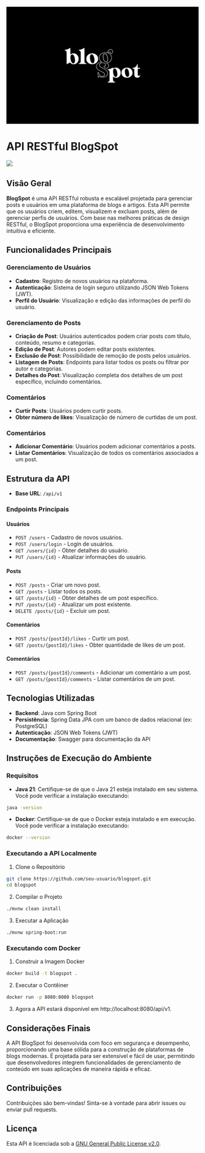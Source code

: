 ![Cover](./.github/cover.png)
# API RESTful BlogSpot
![](https://github.com/soupaulodev/blogspot-api/actions/workflows/maven-tests.yml/badge.svg)
## Visão Geral
**BlogSpot** é uma API RESTful robusta e escalável projetada para gerenciar posts e usuários em uma plataforma de blogs e artigos. Esta API permite que os usuários criem, editem, visualizem e excluam posts, além de gerenciar perfis de usuários. Com base nas melhores práticas de design RESTful, o BlogSpot proporciona uma experiência de desenvolvimento intuitiva e eficiente.

## Funcionalidades Principais

### Gerenciamento de Usuários
- **Cadastro**: Registro de novos usuários na plataforma.
- **Autenticação**: Sistema de login seguro utilizando JSON Web Tokens (JWT).
- **Perfil do Usuário**: Visualização e edição das informações de perfil do usuário.

### Gerenciamento de Posts
- **Criação de Post**: Usuários autenticados podem criar posts com título, conteúdo, resumo e categorias.
- **Edição de Post**: Autores podem editar posts existentes.
- **Exclusão de Post**: Possibilidade de remoção de posts pelos usuários.
- **Listagem de Posts**: Endpoints para listar todos os posts ou filtrar por autor e categorias.
- **Detalhes do Post**: Visualização completa dos detalhes de um post específico, incluindo comentários.

### Comentários
- **Curtir Posts**: Usuários podem curtir posts.
- **Obter número de likes**: Visualização de número de curtidas de um post.
  
### Comentários
- **Adicionar Comentário**: Usuários podem adicionar comentários a posts.
- **Listar Comentários**: Visualização de todos os comentários associados a um post.

## Estrutura da API
- **Base URL**: `/api/v1`

### Endpoints Principais
#### Usuários
- `POST /users` - Cadastro de novos usuários.
- `POST /users/login` - Login de usuários.
- `GET /users/{id}` - Obter detalhes do usuário.
- `PUT /users/{id}` - Atualizar informações do usuário.

#### Posts
- `POST /posts` - Criar um novo post.
- `GET /posts` - Listar todos os posts.
- `GET /posts/{id}` - Obter detalhes de um post específico.
- `PUT /posts/{id}` - Atualizar um post existente.
- `DELETE /posts/{id}` - Excluir um post.

#### Comentários
- `POST /posts/{postId}/likes` - Curtir um post.
- `GET /posts/{postId}/likes` - Obter quantidade de likes de um post.
  
#### Comentários
- `POST /posts/{postId}/comments` - Adicionar um comentário a um post.
- `GET /posts/{postId}/comments` - Listar comentários de um post.

## Tecnologias Utilizadas
- **Backend**: Java com Spring Boot
- **Persistência**: Spring Data JPA com um banco de dados relacional (ex: PostgreSQL)
- **Autenticação**: JSON Web Tokens (JWT)
- **Documentação**: Swagger para documentação da API

## Instruções de Execução do Ambiente

### Requisitos
- **Java 21**: Certifique-se de que o Java 21 esteja instalado em seu sistema. Você pode verificar a instalação executando:
```bash
java -version
```
- **Docker**: Certifique-se de que o Docker esteja instalado e em execução. Você pode verificar a instalação executando:
```bash
docker --version
```
### Executando a API Localmente
1. Clone o Repositório
```bash
git clone https://github.com/seu-usuario/blogspot.git
cd blogspot
```

2. Compilar o Projeto
```bash
./mvnw clean install
```
3. Executar a Aplicação
```bash
./mvnw spring-boot:run
```

### Executando com Docker
1. Construir a Imagem Docker
```bash
docker build -t blogspot .
```

2. Executar o Contêiner
```bash
docker run -p 8080:8080 blogspot
```
3. Agora a API estará disponível em http://localhost:8080/api/v1.

## Considerações Finais
A API BlogSpot foi desenvolvida com foco em segurança e desempenho, proporcionando uma base sólida para a construção de plataformas de blogs modernas. É projetada para ser extensível e fácil de usar, permitindo que desenvolvedores integrem funcionalidades de gerenciamento de conteúdo em suas aplicações de maneira rápida e eficaz.

## Contribuições
Contribuições são bem-vindas! Sinta-se à vontade para abrir issues ou enviar pull requests.

## Licença
Esta API é licenciada sob a [GNU General Public License v2.0](LICENSE).
